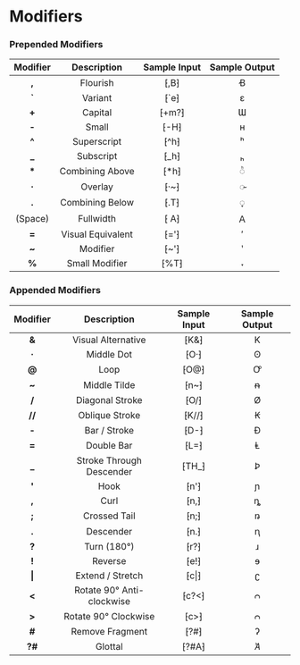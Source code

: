 # Modifiers

### Prepended Modifiers
| Modifier | Description | Sample Input | Sample Output |
| :---: | :---: | :---: | :---: |
| **,** | Flourish | ⁅,B⁆ | Ꞗ |
| **`** | Variant | ⁅`e⁆ | ɛ |
| **+** | Capital | ⁅+m?⁆ | Ɯ |
| **-** | Small | ⁅-H⁆ | ʜ |
| **^** | Superscript | ⁅^h⁆ | ʰ |
| **_** | Subscript | ⁅_h⁆ | ₕ |
| **\*** | Combining Above | ⁅*h⁆ | ◌ͪ |
| **·** | Overlay | ⁅·~⁆ | ◌̴ |
| **.** | Combining Below | ⁅.T⁆ | ◌̞ |
| (Space) | Fullwidth | ⁅ A⁆ | Ａ |
| **=** | Visual Equivalent | ⁅='⁆ | ′ |
| **~** | Modifier | ⁅~'⁆ | ʹ |
| **%** | Small Modifier | ⁅%T⁆ | ˕ |

### Appended Modifiers
| Modifier | Description | Sample Input | Sample Output |
| :---: | :---: | :---: | :---: |
| **&** | Visual Alternative | ⁅K&⁆ | K |
| **·** | Middle Dot | ⁅O·⁆ | ʘ |
| **@** | Loop | ⁅O@⁆ | Ꝍ |
| **~** | Middle Tilde | ⁅n~⁆ | ᵰ |
| **/** | Diagonal Stroke | ⁅O/⁆ | Ø |
| **//** | Oblique Stroke | ⁅K//⁆ | Ꞣ |
| **-** | Bar / Stroke | ⁅D-⁆ | Đ |
| **=** | Double Bar | ⁅L=⁆ | Ⱡ |
| **_** | Stroke Through Descender | ⁅TH_⁆ | Ꝧ |
| **'** | Hook | ⁅n'⁆ | ɲ |
| **,** | Curl | ⁅n,⁆ | ȵ |
| **;** | Crossed Tail | ⁅n;⁆ | ꬻ |
| **.** | Descender | ⁅n.⁆ | ꞑ |
| **?** | Turn (180°) | ⁅r?⁆ | ɹ |
| **!** | Reverse | ⁅e!⁆ | ɘ |
| **\|** | Extend / Stretch | ⁅c\|⁆ | ʗ |
| **<** | Rotate 90° Anti-clockwise | ⁅c?<⁆ | ᴒ |
| **>** | Rotate 90° Clockwise | ⁅c>⁆ | ᴒ |
| **#** | Remove Fragment | ⁅?#⁆ | ʔ |
| **?#** | Glottal | ⁅?#A⁆ | Ꞻ |
